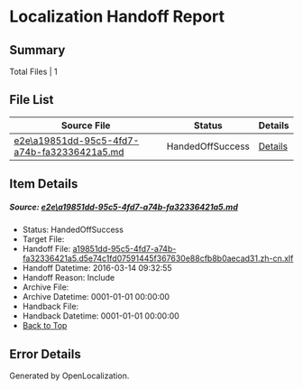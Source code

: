 # <a name='report-top'></a> Localization Handoff Report

## Summary
 Total Files | 1

## File List
 Source File | Status | Details 
 ----------- | ------ | ------- 
 [e2e\a19851dd-95c5-4fd7-a74b-fa32336421a5.md](https://github.com/OpenLocalizationTest/oltest/blob/f621b7862a551f447c0711cf580593503619dd59/e2e/a19851dd-95c5-4fd7-a74b-fa32336421a5.md) | HandedOffSuccess | [Details](#493de4467b97f2b6585ce79b8738f9e11125a2a61)

## Item Details
##### <a name='493de4467b97f2b6585ce79b8738f9e11125a2a61'></a> Source: [e2e\a19851dd-95c5-4fd7-a74b-fa32336421a5.md](https://github.com/OpenLocalizationTest/oltest/blob/f621b7862a551f447c0711cf580593503619dd59/e2e/a19851dd-95c5-4fd7-a74b-fa32336421a5.md)
* Status: HandedOffSuccess
* Target File: 
* Handoff File: [a19851dd-95c5-4fd7-a74b-fa32336421a5.d5e74c1fd07591445f367630e88cfb8b0aecad31.zh-cn.xlf](https://github.com/OpenLocalizationTestOrg/olhandoff/blob/72ed93c8abb5b0569f5550be24dd78c5133ac812/ol-handoff/OpenLocalizationTestOrg/oltest.zh-cn/yuwzho/ht/a19851dd-95c5-4fd7-a74b-fa32336421a5.d5e74c1fd07591445f367630e88cfb8b0aecad31.zh-cn.xlf)
* Handoff Datetime: 2016-03-14 09:32:55
* Handoff Reason: Include
* Archive File: 
* Archive Datetime: 0001-01-01 00:00:00
* Handback File: 
* Handback Datetime: 0001-01-01 00:00:00
* [Back to Top](#report-top)


## Error Details

Generated by OpenLocalization.
